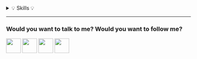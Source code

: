 <details>
  <summary> 💡 Skills 💡</summary>
  
### Programming Languages
 
<div style="display: inline_block">
 <img align="center" alt="Js-Image" height="30" width="40" src="https://raw.githubusercontent.com/devicons/devicon/master/icons/javascript/javascript-plain.svg">
 <img align="center" alt="Ts-Image" height="30" width="40" src="https://raw.githubusercontent.com/devicons/devicon/master/icons/typescript/typescript-plain.svg">
 <img align="center" alt="Py-Image" height="30" width="40" src="https://raw.githubusercontent.com/devicons/devicon/master/icons/python/python-original.svg">
 <img align="center" alt="HTML-Image" height="30" width="40" src="https://raw.githubusercontent.com/devicons/devicon/master/icons/html5/html5-original.svg">
 <img align="center" alt="CSS-Image" height="30" width="40" src="https://raw.githubusercontent.com/devicons/devicon/master/icons/css3/css3-original.svg">
 <img align="center" alt="VisualBasic-Image" height="30" width="40" src="https://raw.githubusercontent.com/devicons/devicon/master/icons/visualbasic/visualbasic-original.svg">
 <img align="center" alt="SQL-Image" height="30" width="40" src="https://raw.githubusercontent.com/devicons/devicon/master/icons/sqldeveloper/sqldeveloper-original.svg">
</div>

### Tools

<div style="display: inline_block">
 <img align="center" alt="Npm-Image" height="30" width="40" src="https://raw.githubusercontent.com/devicons/devicon/master/icons/npm/npm-original-wordmark.svg">
 <img align="center" alt="Git-Image" height="30" width="40" src="https://raw.githubusercontent.com/devicons/devicon/master/icons/git/git-original.svg">
 <img align="center" alt="GitHub-Image" height="30" width="40" src="https://raw.githubusercontent.com/devicons/devicon/master/icons/github/github-original.svg">
 <img align="center" alt="Figma-Image" height="30" width="40" src="https://raw.githubusercontent.com/devicons/devicon/master/icons/figma/figma-original.svg">
 <img align="center" alt="Canva-Image" height="30" width="40" src="https://raw.githubusercontent.com/devicons/devicon/master/icons/canva/canva-original.svg">
 <img align="center" alt="jsfiddle-Image" height="40" width="40" src="https://cdn.icon-icons.com/icons2/2699/PNG/512/jsfiddle_logo_icon_167783.png">
 <img align="center" alt="Eslint-Image" height="30" width="40" src="https://raw.githubusercontent.com/devicons/devicon/master/icons/eslint/eslint-original.svg">
 <img align="center" alt="Sketch-Image" height="30" width="40" src="https://raw.githubusercontent.com/devicons/devicon/master/icons/sketch/sketch-original.svg">
 <img align="center" alt="VsCode-Image" height="30" width="40" src="https://raw.githubusercontent.com/devicons/devicon/master/icons/vscode/vscode-original.svg">
 <img align="center" alt="Sublime-Image" height="40" width="40" src="https://cdn.icon-icons.com/icons2/3053/PNG/512/sublime_text_alt_macos_bigsur_icon_189684.png">
 <img align="center" alt="Sass-Image" height="30" width="40" src="https://raw.githubusercontent.com/devicons/devicon/master/icons/sass/sass-original.svg">
</div>
  
### Libraries and Frameworks
 
<div style="display: inline_block">
 <img align="center" alt="React-Image" height="30" width="40" src="https://raw.githubusercontent.com/devicons/devicon/master/icons/react/react-original.svg">
 <img align="center" alt="Vue-Image" height="30" width="40" src="https://raw.githubusercontent.com/devicons/devicon/master/icons/vuejs/vuejs-original.svg">
 <img align="center" alt="Angularjs-Image" height="30" width="40" src="https://raw.githubusercontent.com/devicons/devicon/master/icons/angularjs/angularjs-original.svg">
 <img align="center" alt="Jquery-Image" height="30" width="40" src="https://raw.githubusercontent.com/devicons/devicon/master/icons/jquery/jquery-original.svg">
 <img align="center" alt="bootstrap-Image" height="30" width="40" src="https://raw.githubusercontent.com/devicons/devicon/master/icons/bootstrap/bootstrap-original.svg">
 <img align="center" alt="Gulp-Image" height="30" width="40" src="https://raw.githubusercontent.com/devicons/devicon/master/icons/gulp/gulp-plain.svg">
 <img align="center" alt="Nodejs-Image" height="30" width="40" src="https://raw.githubusercontent.com/devicons/devicon/master/icons/nodejs/nodejs-original.svg">
</div>

### Operations systems

<div style="display: inline_block">
 <img align="center" alt="Android-Image" height="30" width="40" src="https://raw.githubusercontent.com/devicons/devicon/master/icons/android/android-original.svg">
 <img align="center" alt="Apple-Image" height="30" width="40" src="https://raw.githubusercontent.com/devicons/devicon/master/icons/apple/apple-original.svg">
 <img align="center" alt="Linux-Image" height="30" width="40" src="https://raw.githubusercontent.com/devicons/devicon/master/icons/linux/linux-original.svg">
 <img align="center" alt="Windows-Image" height="30" width="40" src="https://raw.githubusercontent.com/devicons/devicon/master/icons/windows8/windows8-original.svg">
</div>
 
### Browser

<div style="display: inline_block">
 <img align="center" alt="Chrome-Image" height="30" width="40" src="https://raw.githubusercontent.com/devicons/devicon/master/icons/chrome/chrome-original.svg">
 <img align="center" alt="Firefox-Image" height="30" width="40" src="https://raw.githubusercontent.com/devicons/devicon/master/icons/firefox/firefox-original.svg">
 <img align="center" alt="Opera-Image" height="30" width="40" src="https://raw.githubusercontent.com/devicons/devicon/master/icons/opera/opera-original.svg">
 <img align="center" alt="Safari-Image" height="30" width="40" src="https://raw.githubusercontent.com/devicons/devicon/master/icons/safari/safari-original.svg">
 <img align="center" alt="Edge-Image" height="30" width="30" src="https://cdn.icon-icons.com/icons2/2552/PNG/512/edge_browser_logo_icon_152998.png">
</div>

### Others Softwares

<div style="display: inline_block">
 <img align="center" alt="Drive-Image" height="40" width="40" src="https://cdn.icon-icons.com/icons2/1011/PNG/512/Google_Drive_icon-icons.com_75713.png">
 <img align="center" alt="AutoCad-Image" height="40" width="40" src="https://cdn.icon-icons.com/icons2/195/PNG/256/Autocad_23637.png">
 <img align="center" alt="Icloud-Image" height="40" width="40" src="https://cdn.icon-icons.com/icons2/1826/PNG/512/4202118icloudlogosocialsocialmedia-115699_115602.png">
 <img align="center" alt="Audacity-Image" height="40" width="40" src="https://cdn.icon-icons.com/icons2/112/PNG/512/audacity_18937.png">
 <img align="center" alt="Excel-Image" height="40" width="40" src="https://cdn.icon-icons.com/icons2/2397/PNG/512/microsoft_office_excel_logo_icon_145720.png">
 <img align="center" alt="Word-Image" height="40" width="40" src="https://cdn.icon-icons.com/icons2/2397/PNG/512/microsoft_office_word_logo_icon_145724.png">
 <img align="center" alt="PowerPoint-Image" height="40" width="40" src="https://cdn.icon-icons.com/icons2/2397/PNG/512/microsoft_power_point_office_logo_icon_145723.png">
 <img align="center" alt="Trello-Image" height="40" width="40" src="https://raw.githubusercontent.com/devicons/devicon/master/icons/trello/trello-plain.svg">
 <img align="center" alt="scratch-Image" height="40" width="40" src="https://cdn.icon-icons.com/icons2/2699/PNG/512/mit_scratch_logo_icon_169957.png">
</div>
 

### Languages
  <div>
    Native
    <img align="top" alt="Portuguese" height="25" width="25" src="https://cdn.icon-icons.com/icons2/107/PNG/512/brazil_18295.png">
  </div>
  <div>
    Professional working proficiency 
    <img align="top" alt="English" height="25" width="25" src="https://cdn.icon-icons.com/icons2/107/PNG/512/usa_18285.png">
  </div>
    <div>
    Limited working proficiency 
    <img align="top" alt="Espanish" height="25" width="25" src="https://cdn.icon-icons.com/icons2/83/PNG/512/spain_15806.png">
  </div>
  <div>
    Begginer
    <img align="top" alt="Germany" height="25" width="25" src="https://cdn.icon-icons.com/icons2/107/PNG/512/germany_18269.png">
  </div>
</details>

***

  ### Would you want to talk to me? Would you want to follow me?
   <a href = "mailto:marlonendrigosilva@gmail.com"><img align="center" height="40" width="40" src="https://cdn.icon-icons.com/icons2/1195/PNG/512/1490889681-email_82528.png" target="_blank"></a> 
   <a href="https://www.linkedin.com/in/marlon-melchiades/" target="_blank"><img align="center" height="40" width="40" src="https://cdn.icon-icons.com/icons2/805/PNG/512/linkedin_icon-icons.com_65929.png" target="_blank"></a>
   <a href="https://twitter.com/marlonendjr" target="_blank"><img align="center" height="40" width="40" src="https://cdn.icon-icons.com/icons2/1211/PNG/512/1491579542-yumminkysocialmedia22_83078.png" target="_blank"></a>
   <a href="https://api.whatsapp.com/send?phone=5511953459207&text=Ol%C3%A1%2C%20Marlon!%20Tudo%20bem%3F" target="_blank"><img align="center" height="40" width="40" src="https://cdn.icon-icons.com/icons2/1945/PNG/512/iconfinder-whatsapp-4661617_122497.png" target="_blank"></a>




